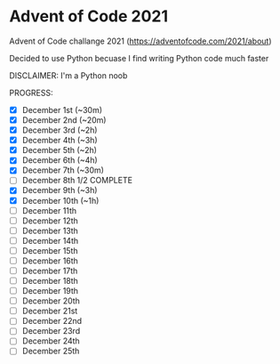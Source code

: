 # Advent of Code 2021
Advent of Code challange 2021 (https://adventofcode.com/2021/about)

Decided to use Python becuase I find writing Python code much faster

DISCLAIMER: I'm a Python noob

PROGRESS:
- [x] December 1st (~30m)
- [x] December 2nd (~20m)
- [x] December 3rd (~2h)
- [x] December 4th (~3h)
- [x] December 5th (~2h)
- [x] December 6th (~4h)
- [x] December 7th (~30m)
- [ ] December 8th 1/2 COMPLETE
- [x] December 9th (~3h)
- [x] December 10th (~1h)
- [ ] December 11th
- [ ] December 12th
- [ ] December 13th
- [ ] December 14th
- [ ] December 15th
- [ ] December 16th
- [ ] December 17th
- [ ] December 18th
- [ ] December 19th
- [ ] December 20th
- [ ] December 21st
- [ ] December 22nd
- [ ] December 23rd
- [ ] December 24th
- [ ] December 25th
